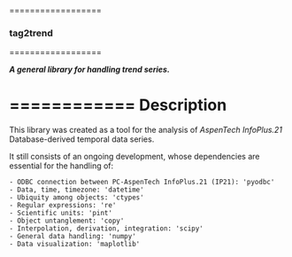 ==================
### tag2trend
==================

***A general library for handling trend series.***

============
Description
============

This library was created as a tool for the analysis of *AspenTech InfoPlus.21* Database-derived temporal data series.

It still consists of an ongoing development, whose dependencies are essential for the handling of:

    - ODBC connection between PC-AspenTech InfoPlus.21 (IP21): 'pyodbc'
    - Data, time, timezone: 'datetime'
    - Ubiquity among objects: 'ctypes'
    - Regular expressions: 're'
    - Scientific units: 'pint'
    - Object untanglement: 'copy'
    - Interpolation, derivation, integration: 'scipy'
    - General data handling: 'numpy'
    - Data visualization: 'maplotlib'


